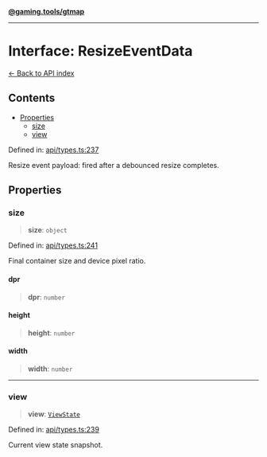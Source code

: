 [**@gaming.tools/gtmap**](README.md)

***

# Interface: ResizeEventData

[← Back to API index](./README.md)

## Contents

- [Properties](#properties)
  - [size](#size)
  - [view](#view)

Defined in: [api/types.ts:237](https://github.com/gamingtools/gt-map/blob/a614a9d52dc2e3002effbc8d9f1a71b2ca6e5b74/packages/gtmap/src/api/types.ts#L237)

Resize event payload: fired after a debounced resize completes.

## Properties

### size

> **size**: `object`

Defined in: [api/types.ts:241](https://github.com/gamingtools/gt-map/blob/a614a9d52dc2e3002effbc8d9f1a71b2ca6e5b74/packages/gtmap/src/api/types.ts#L241)

Final container size and device pixel ratio.

#### dpr

> **dpr**: `number`

#### height

> **height**: `number`

#### width

> **width**: `number`

***

### view

> **view**: [`ViewState`](Interface.ViewState.md)

Defined in: [api/types.ts:239](https://github.com/gamingtools/gt-map/blob/a614a9d52dc2e3002effbc8d9f1a71b2ca6e5b74/packages/gtmap/src/api/types.ts#L239)

Current view state snapshot.
